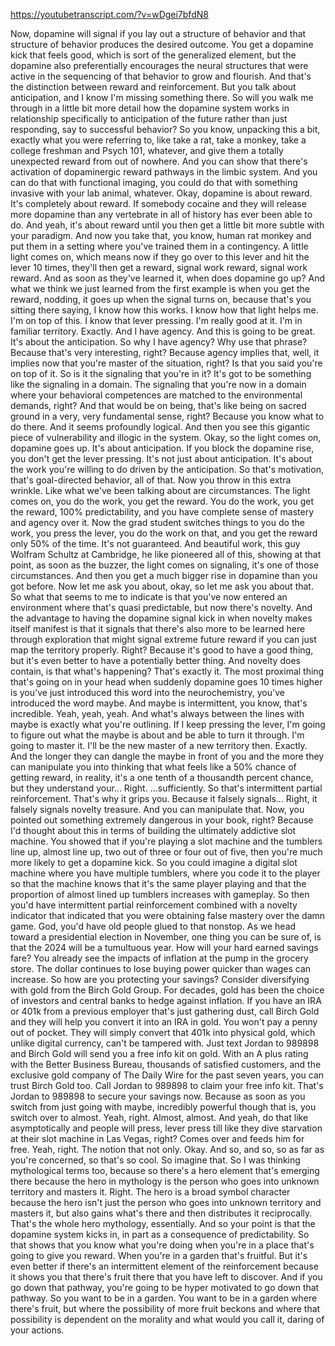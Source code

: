 https://youtubetranscript.com/?v=wDgei7bfdN8

 Now, dopamine will signal if you lay out a structure of behavior and that structure of behavior produces the desired outcome. You get a dopamine kick that feels good, which is sort of the generalized element, but the dopamine also preferentially encourages the neural structures that were active in the sequencing of that behavior to grow and flourish. And that's the distinction between reward and reinforcement. But you talk about anticipation, and I know I'm missing something there. So will you walk me through in a little bit more detail how the dopamine system works in relationship specifically to anticipation of the future rather than just responding, say to successful behavior? So you know, unpacking this a bit, exactly what you were referring to, like take a rat, take a monkey, take a college freshman and Psych 101, whatever, and give them a totally unexpected reward from out of nowhere. And you can show that there's activation of dopaminergic reward pathways in the limbic system. And you can do that with functional imaging, you could do that with something invasive with your lab animal, whatever. Okay, dopamine is about reward. It's completely about reward. If somebody cocaine and they will release more dopamine than any vertebrate in all of history has ever been able to do. And yeah, it's about reward until you then get a little bit more subtle with your paradigm. And now you take that, you know, human rat monkey and put them in a setting where you've trained them in a contingency. A little light comes on, which means now if they go over to this lever and hit the lever 10 times, they'll then get a reward, signal work reward, signal work reward. And as soon as they've learned it, when does dopamine go up? And what we think we just learned from the first example is when you get the reward, nodding, it goes up when the signal turns on, because that's you sitting there saying, I know how this works. I know how that light helps me. I'm on top of this. I know that lever pressing. I'm really good at it. I'm in familiar territory. Exactly. And I have agency. And this is going to be great. It's about the anticipation. So why I have agency? Why use that phrase? Because that's very interesting, right? Because agency implies that, well, it implies now that you're master of the situation, right? Is that you said you're on top of it. So is it the signaling that you're in it? It's got to be something like the signaling in a domain. The signaling that you're now in a domain where your behavioral competences are matched to the environmental demands, right? And that would be on being, that's like being on sacred ground in a very, very fundamental sense, right? Because you know what to do there. And it seems profoundly logical. And then you see this gigantic piece of vulnerability and illogic in the system. Okay, so the light comes on, dopamine goes up. It's about anticipation. If you block the dopamine rise, you don't get the lever pressing. It's not just about anticipation. It's about the work you're willing to do driven by the anticipation. So that's motivation, that's goal-directed behavior, all of that. Now you throw in this extra wrinkle. Like what we've been talking about are circumstances. The light comes on, you do the work, you get the reward. You do the work, you get the reward, 100% predictability, and you have complete sense of mastery and agency over it. Now the grad student switches things to you do the work, you press the lever, you do the work on that, and you get the reward only 50% of the time. It's not guaranteed. And beautiful work, this guy Wolfram Schultz at Cambridge, he like pioneered all of this, showing at that point, as soon as the buzzer, the light comes on signaling, it's one of those circumstances. And then you get a much bigger rise in dopamine than you got before. Now let me ask you about, okay, so let me ask you about that. So what that seems to me to indicate is that you've now entered an environment where that's quasi predictable, but now there's novelty. And the advantage to having the dopamine signal kick in when novelty makes itself manifest is that it signals that there's also more to be learned here through exploration that might signal extreme future reward if you can just map the territory properly. Right? Because it's good to have a good thing, but it's even better to have a potentially better thing. And novelty does contain, is that what's happening? That's exactly it. The most proximal thing that's going on in your head when suddenly dopamine goes 10 times higher is you've just introduced this word into the neurochemistry, you've introduced the word maybe. And maybe is intermittent, you know, that's incredible. Yeah, yeah, yeah. And what's always between the lines with maybe is exactly what you're outlining. If I keep pressing the lever, I'm going to figure out what the maybe is about and be able to turn it through. I'm going to master it. I'll be the new master of a new territory then. Exactly. And the longer they can dangle the maybe in front of you and the more they can manipulate you into thinking that what feels like a 50% chance of getting reward, in reality, it's a one tenth of a thousandth percent chance, but they understand your... Right. ...sufficiently. So that's intermittent partial reinforcement. That's why it grips you. Because it falsely signals... Right, it falsely signals novelty treasure. And you can manipulate that. Now, you pointed out something extremely dangerous in your book, right? Because I'd thought about this in terms of building the ultimately addictive slot machine. You showed that if you're playing a slot machine and the tumblers line up, almost line up, two out of three or four out of five, then you're much more likely to get a dopamine kick. So you could imagine a digital slot machine where you have multiple tumblers, where you code it to the player so that the machine knows that it's the same player playing and that the proportion of almost lined up tumblers increases with gameplay. So then you'd have intermittent partial reinforcement combined with a novelty indicator that indicated that you were obtaining false mastery over the damn game. God, you'd have old people glued to that nonstop. As we head toward a presidential election in November, one thing you can be sure of, is that the 2024 will be a tumultuous year. How will your hard earned savings fare? You already see the impacts of inflation at the pump in the grocery store. The dollar continues to lose buying power quicker than wages can increase. So how are you protecting your savings? Consider diversifying with gold from the Birch Gold Group. For decades, gold has been the choice of investors and central banks to hedge against inflation. If you have an IRA or 401k from a previous employer that's just gathering dust, call Birch Gold and they will help you convert it into an IRA in gold. You won't pay a penny out of pocket. They will simply convert that 401k into physical gold, which unlike digital currency, can't be tampered with. Just text Jordan to 989898 and Birch Gold will send you a free info kit on gold. With an A plus rating with the Better Business Bureau, thousands of satisfied customers, and the exclusive gold company of The Daily Wire for the past seven years, you can trust Birch Gold too. Call Jordan to 989898 to claim your free info kit. That's Jordan to 989898 to secure your savings now. Because as soon as you switch from just going with maybe, incredibly powerful though that is, you switch over to almost. Yeah, right. Almost, almost. And yeah, do that like asymptotically and people will press, lever press till like they dive starvation at their slot machine in Las Vegas, right? Comes over and feeds him for free. Yeah, right. The notion that not only. Okay. And so, and so, so as far as you're concerned, so that's so cool. So imagine that. So I was thinking mythological terms too, because so there's a hero element that's emerging there because the hero in mythology is the person who goes into unknown territory and masters it. Right. The hero is a broad symbol character because the hero isn't just the person who goes into unknown territory and masters it, but also gains what's there and then distributes it reciprocally. That's the whole hero mythology, essentially. And so your point is that the dopamine system kicks in, in part as a consequence of predictability. So that shows that you know what you're doing when you're in a place that's going to give you reward. When you're in a garden that's fruitful. But it's even better if there's an intermittent element of the reinforcement because it shows you that there's fruit there that you have left to discover. And if you go down that pathway, you're going to be hyper motivated to go down that pathway. So you want to be in a garden. You want to be in a garden where there's fruit, but where the possibility of more fruit beckons and where that possibility is dependent on the morality and what would you call it, daring of your actions.
